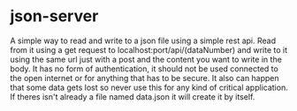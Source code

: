 # json-server
A simple way to read and write to a json file using a simple rest api. Read from it using a get request to localhost:port/api/(dataNumber) and write to it using the same url just with a post and the content you want to write in the body. It has no form of authentication, it should not be used connected to the open internet or for anything that has to be secure. It also can happen that some data gets lost so never use this for any kind of critical application. If theres isn't already a file named data.json it will create it by itself.
